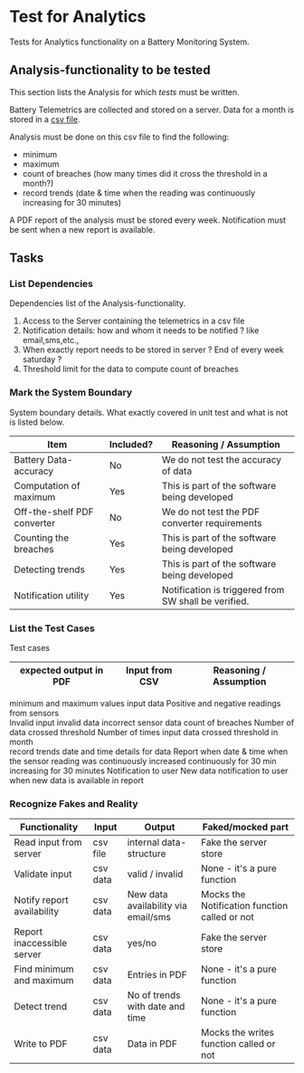 # Test for Analytics

Tests for Analytics functionality on a Battery Monitoring System.

## Analysis-functionality to be tested

This section lists the Analysis for which _tests_ must be written.

Battery Telemetrics are collected and stored on a server.
Data for a month is stored in a [csv file](https://en.wikipedia.org/wiki/Comma-separated_values).

Analysis must be done on this csv file to find the following:
- minimum
- maximum
- count of breaches (how many times did it cross the threshold in a month?)
- record trends (date & time when the reading was continuously increasing for 30 minutes)

A PDF report of the analysis must be stored every week.
Notification must be sent when a new report is available.

## Tasks

### List Dependencies

Dependencies list of the Analysis-functionality.

1. Access to the Server containing the telemetrics in a csv file
2. Notification details: how and whom it needs to be notified ? like email,sms,etc., 
3. When exactly report needs to be stored in server ? End of every week saturday ?
4. Threshold limit for the data to compute count of breaches

### Mark the System Boundary

System boundary details. What exactly covered in unit test and what is not is listed below.

| Item                      | Included?     | Reasoning / Assumption
|---------------------------|---------------|--------------------------------------------------
Battery Data-accuracy       | No            | We do not test the accuracy of data
Computation of maximum      | Yes           | This is part of the software being developed
Off-the-shelf PDF converter | No            | We do not test the PDF converter requirements
Counting the breaches       | Yes           | This is part of the software being developed
Detecting trends            | Yes           | This is part of the software being developed
Notification utility        | Yes           | Notification  is triggered from SW shall be verified.

### List the Test Cases

Test cases 

| expected output in PDF    | Input from CSV                       | Reasoning / Assumption
|---------------------------|--------------------------------------|--------------------------------------------------
 minimum and maximum values                   input data                             Positive and negative readings from sensors   
 Invalid input                 invalid data                           incorrect sensor data
 count of breaches             Number of data crossed threshold       Number of times input data crossed threshold in month  
 record trends                 date and time details for data         Report when date & time when the sensor reading was continuously 
                               increased continuously for 30 min      increasing for 30 minutes
 Notification to user           New data                               notification to user when new data is available in report


### Recognize Fakes and Reality

| Functionality            | Input        | Output                               | Faked/mocked part
|--------------------------|--------------|--------------------------------------|---
Read input from server     | csv file     | internal data-structure              | Fake the server store
Validate input             | csv data     | valid / invalid                      | None - it's a pure function
Notify report availability | csv data     | New data availability  via email/sms | Mocks the Notification  function called or not
Report inaccessible server | csv data     | yes/no                               | Fake the server store
Find minimum and maximum   | csv data     | Entries in PDF                       | None - it's a pure function
Detect trend               | csv data     | No of trends with date and time      | None - it's a pure function
Write to PDF               | csv data     | Data in PDF                          | Mocks the writes function called or not
